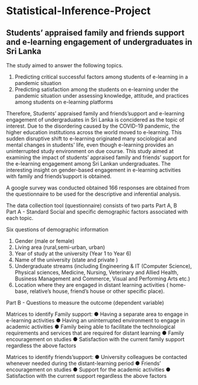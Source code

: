 # Statistical-Inference-Project
## Students’ appraised family and friends support and e-learning engagement of undergraduates in Sri Lanka

The study aimed to answer the following topics.
1. Predicting critical successful factors among students of e-learning in a pandemic situation
2. Predicting satisfaction among the students on e-learning under the pandemic situation under assessing knowledge, attitude, and practices among students on e-learning platforms

Therefore, Students’ appraised family and friends’support and e-learning engagement of undergraduates in Sri Lanka is concidered as the topic of interest.
Due to the disordering caused by the COVID-19 pandemic, the higher education institutions across the world moved to e-learning. This sudden disruptive shift to e-learning originated many sociological and mental changes in students' life, even though e-learning provides an uninterrupted study environment on due course. This study aimed at
examining the impact of students’ appraised family and friends’ support for the e-learning engagement among Sri Lankan undergraduates. The interesting insight on gender-based engagement in e-learning activities with family and friends’support is obtained.

A google survey was conducted obtained 166 responses are obtained from the questionnaire to be used for the descriptive and inferential analysis.

The data collection tool (questionnaire) consists of two parts Part A, B   
Part A - Standard Social and specific demographic factors associated with each topic. 

Six questions of demographic information
1. Gender (male or female)
2. Living area (rural,semi-urban, urban)
3. Year of study at the university (Year 1 to Year 6)
4. Name of the university (state and private )
5. Undergraduate streams (including Engineering & IT (Computer Science), Physical sciences, Medicine, Nursing, Veterinary and Allied Health, Business Management and Commerce,
Visual and Performing Arts etc.)
6. Location where they are engaged in distant learning activities ( home-base, relative’s house, friend’s house or other specific place). 

Part B - Questions to measure the outcome (dependent variable)

Matrices to identify Family support:
● Having a separate area to engage in e-learning activities
● Having an uninterrupted environment to engage in academic activities
● Family being able to facilitate the technological requirements and services that are required for distant learning
● Family encouragement on studies
● Satisfaction with the current family support regardless the above factors

Matrices to identify friends’support:
● University colleagues be contacted whenever needed during the distant-learning period
● Friends’ encouragement on studies
● Support for the academic activities
● Satisfaction with the current support regardless the above factors
